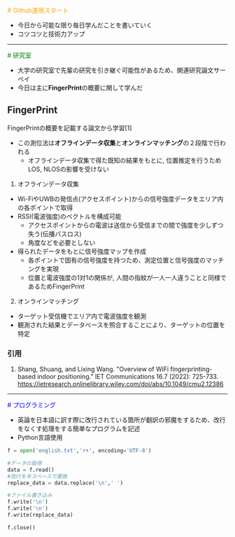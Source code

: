 <span style="color: orange; "># Github運用スタート</span>  
- 今日から可能な限り毎日学んだことを書いていく  
- コツコツと技術力アップ  

    
---

    
<span style="color: green;"># 研究室</span>
- 大学の研究室で先輩の研究を引き継ぐ可能性があるため、関連研究論文サーベイ
- 今日は主に**FingerPrint**の概要に関して学んだ

## FingerPrint  
  FingerPrintの概要を記載する論文から学習[1]  
- この測位法は**オフラインデータ収集**と**オンラインマッチング**の２段階で行われる
  - オフラインデータ収集で得た既知の結果をもとに, 位置推定を行うためLOS, NLOSの影響を受けない

1. オフラインデータ収集
- Wi-FiやUWBの発信点(アクセスポイント)からの信号強度データをエリア内の各ポイントで取得
- RSSI(電波強度)のベクトルを構成可能
  - アクセスポイントからの電波は送信から受信までの間で強度を少しずつ失う(伝播パスロス)
  - 角度などを必要としない
- 得られたデータをもとに信号強度マップを作成
  - 各ポイントで固有の信号強度を持つため、測定位置と信号強度のマッチングを実現
  - 位置と電波強度の1対1の関係が, 人間の指紋が一人一人違うことと同様であるためFingerPrint

2.  オンラインマッチング
- ターゲット受信機でエリア内で電波強度を観測
- 観測された結果とデータベースを照合することにより、ターゲットの位置を特定

### 引用
1. Shang, Shuang, and Lixing Wang. "Overview of WiFi fingerprinting‐based indoor positioning." IET Communications 16.7 (2022): 725-733.
https://ietresearch.onlinelibrary.wiley.com/doi/abs/10.1049/cmu2.12386

    
---

    
<span style="color: blue; "># プログラミング</span>
- 英論を日本語に訳す際に改行されている箇所が翻訳の邪魔をするため、改行をなくす処理をする簡単なプログラムを記述  
- Python言語使用

```python
f = open('english.txt','r+', encoding='UTF-8')

#データの取得
data = f.read()
#改行を半スペースで置換
replace_data = data.replace('\n',' ')

#ファイル書き込み
f.write('\n')
f.write('\n')
f.write(replace_data)

f.close()
```

